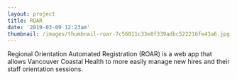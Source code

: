 ```yaml
---
layout: project
title: ROAR
date: '2019-03-09 12:23am'
thumbnail: /images/thumbnail-roar-7c56811c33e8f339adbc522216fe43a6.jpg
---
```

Regional Orientation Automated Registration (ROAR) is a web app that allows Vancouver Coastal Health to more easily manage new hires and their staff orientation sessions.

